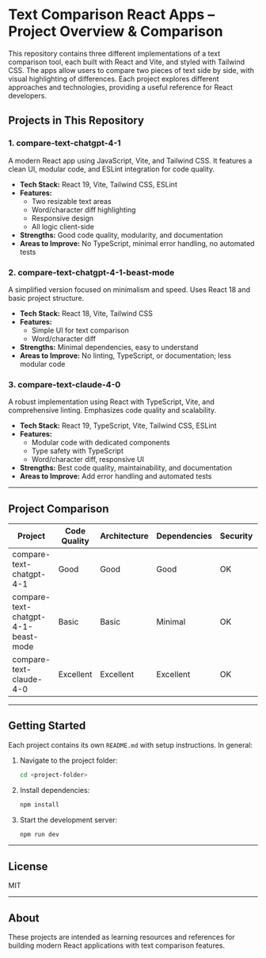 # Text Comparison React Apps – Project Overview & Comparison

This repository contains three different implementations of a text comparison tool, each built with React and Vite, and styled with Tailwind CSS. The apps allow users to compare two pieces of text side by side, with visual highlighting of differences. Each project explores different approaches and technologies, providing a useful reference for React developers.

## Projects in This Repository

### 1. compare-text-chatgpt-4-1
A modern React app using JavaScript, Vite, and Tailwind CSS. It features a clean UI, modular code, and ESLint integration for code quality.

- **Tech Stack:** React 19, Vite, Tailwind CSS, ESLint
- **Features:**
  - Two resizable text areas
  - Word/character diff highlighting
  - Responsive design
  - All logic client-side
- **Strengths:** Good code quality, modularity, and documentation
- **Areas to Improve:** No TypeScript, minimal error handling, no automated tests

### 2. compare-text-chatgpt-4-1-beast-mode
A simplified version focused on minimalism and speed. Uses React 18 and basic project structure.

- **Tech Stack:** React 18, Vite, Tailwind CSS
- **Features:**
  - Simple UI for text comparison
  - Word/character diff
- **Strengths:** Minimal dependencies, easy to understand
- **Areas to Improve:** No linting, TypeScript, or documentation; less modular code

### 3. compare-text-claude-4-0
A robust implementation using React with TypeScript, Vite, and comprehensive linting. Emphasizes code quality and scalability.

- **Tech Stack:** React 19, TypeScript, Vite, Tailwind CSS, ESLint
- **Features:**
  - Modular code with dedicated components
  - Type safety with TypeScript
  - Word/character diff, responsive UI
- **Strengths:** Best code quality, maintainability, and documentation
- **Areas to Improve:** Add error handling and automated tests

---

## Project Comparison

| Project                        | Code Quality | Architecture | Dependencies | Security | Performance | Error Handling | Testing | Documentation | Best Practices |
|--------------------------------|--------------|--------------|--------------|----------|-------------|----------------|---------|---------------|----------------|
| compare-text-chatgpt-4-1        | Good         | Good         | Good         | OK       | Good        | Minimal        | None    | Good          | Good           |
| compare-text-chatgpt-4-1-beast-mode | Basic        | Basic        | Minimal      | OK       | Good        | Minimal        | None    | None          | Basic          |
| compare-text-claude-4-0         | Excellent    | Excellent    | Excellent    | OK       | Excellent   | Minimal        | None    | Excellent     | Excellent      |

---

## Getting Started

Each project contains its own `README.md` with setup instructions. In general:

1. Navigate to the project folder:
   ```sh
   cd <project-folder>
   ```
2. Install dependencies:
   ```sh
   npm install
   ```
3. Start the development server:
   ```sh
   npm run dev
   ```

---

## License
MIT

---

## About
These projects are intended as learning resources and references for building modern React applications with text comparison features.
